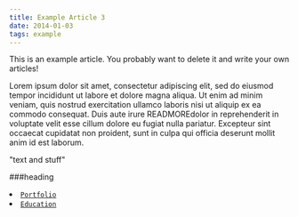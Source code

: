 ```yaml
---
title: Example Article 3
date: 2014-01-03
tags: example
---
```


This is an example article. You probably want to delete it and write your own articles! 

Lorem ipsum dolor sit amet, consectetur adipiscing elit, sed do eiusmod tempor incididunt ut labore et dolore magna aliqua. Ut enim ad minim veniam, quis nostrud exercitation ullamco laboris nisi ut aliquip ex ea commodo consequat. Duis aute irure READMOREdolor in reprehenderit in voluptate velit esse cillum dolore eu fugiat nulla pariatur. Excepteur sint occaecat cupidatat non proident, sunt in culpa qui officia deserunt mollit anim id est laborum.

"text and stuff"

###heading

<code><li><a href="#portfolio">Portfolio</a></liL>
              <li><a href="#education">Education</a></liL></code>
